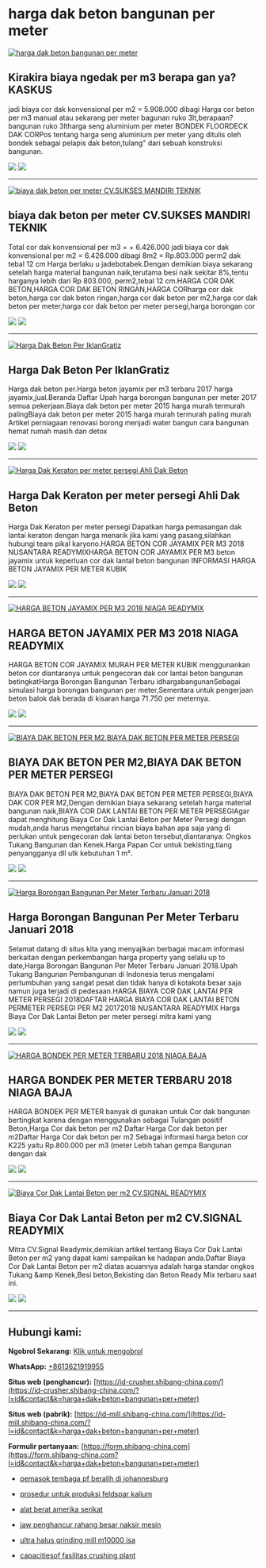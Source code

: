 # harga dak beton bangunan per meter

<a href="https://swt.shibang-china.com/?l=id&img&k=harga+dak+beton+bangunan+per+meter" target="_blank">![harga dak beton bangunan per meter](http://static.shibang-china.com/all-800x300/299.jpg)</a>

## Kirakira biaya ngedak per m3 berapa gan ya? KASKUS
jadi biaya cor dak konvensional per m2 = 5.908.000 dibagi Harga cor beton per m3 manual atau sekarang per meter bagunan ruko 3lt,berapaan? bangunan ruko 3ltharga seng aluminium per meter BONDEK FLOORDECK DAK CORPos tentang harga seng aluminium per meter yang ditulis oleh bondek sebagai pelapis dak beton,tulang" dari sebuah konstruksi bangunan.


<a href="https://whatsapp.shibangsoft.com/WhatsApp.php" target="_blank" title="WhatsApp">![](http://static.shibang-china.com/icon/whatsapp.png)</a> <a href="https://swt.shibang-china.com/?l=id&icon&k=harga+dak+beton+bangunan+per+meter" target="_blank">![](http://static.shibang-china.com/icon/chat-id.png)</a>

---

<a href="https://swt.shibang-china.com/?l=id&img&k=harga+dak+beton+bangunan+per+meter" target="_blank">![biaya dak beton per meter CV.SUKSES MANDIRI TEKNIK](http://static.shibang-china.com/all-800x300/1362.jpg)</a>

## biaya dak beton per meter CV.SUKSES MANDIRI TEKNIK
Total cor dak konvensional per m3 = +  6.426.000 jadi biaya cor dak konvensional per m2 = 6.426.000 dibagi 8m2 = Rp.803.000 perm2 dak tebal 12 cm Harga berlaku u jadebotabek.Dengan demikian biaya sekarang setelah harga material bangunan naik,terutama besi naik sekitar 8%,tentu harganya lebih dari Rp 803.000, perm2,tebal 12 cm.HARGA COR DAK BETON,HARGA COR DAK BETON RINGAN,HARGA CORharga cor dak beton,harga cor dak beton ringan,harga cor dak beton per m2,harga cor dak beton per meter,harga cor dak beton per meter persegi,harga borongan cor


<a href="https://whatsapp.shibangsoft.com/WhatsApp.php" target="_blank" title="WhatsApp">![](http://static.shibang-china.com/icon/whatsapp.png)</a> <a href="https://swt.shibang-china.com/?l=id&icon&k=harga+dak+beton+bangunan+per+meter" target="_blank">![](http://static.shibang-china.com/icon/chat-id.png)</a>

---

<a href="https://swt.shibang-china.com/?l=id&img&k=harga+dak+beton+bangunan+per+meter" target="_blank">![Harga Dak Beton Per IklanGratiz](http://static.shibang-china.com/all-800x300/1110.jpg)</a>

## Harga Dak Beton Per IklanGratiz
Harga dak beton per.Harga beton jayamix per m3 terbaru 2017 harga jayamix,jual.Beranda Daftar Upah harga borongan bangunan per meter 2017 semua pekerjaan.Biaya dak beton per meter 2015 harga murah termurah palingBiaya dak beton per meter 2015 harga murah termurah paling murah Artikel perniagaan renovasi borong menjadi water bangun cara bangunan hemat rumah masih dan detox


<a href="https://whatsapp.shibangsoft.com/WhatsApp.php" target="_blank" title="WhatsApp">![](http://static.shibang-china.com/icon/whatsapp.png)</a> <a href="https://swt.shibang-china.com/?l=id&icon&k=harga+dak+beton+bangunan+per+meter" target="_blank">![](http://static.shibang-china.com/icon/chat-id.png)</a>

---

<a href="https://swt.shibang-china.com/?l=id&img&k=harga+dak+beton+bangunan+per+meter" target="_blank">![Harga Dak Keraton per meter persegi Ahli Dak Beton](http://static.shibang-china.com/all-800x300/328.jpg)</a>

## Harga Dak Keraton per meter persegi Ahli Dak Beton
Harga Dak Keraton per meter persegi Dapatkan harga pemasangan dak lantai keraton dengan harga menarik jika kami yang pasang,silahkan hubungi team pikal karyono.HARGA BETON COR JAYAMIX PER M3 2018 NUSANTARA READYMIXHARGA BETON COR JAYAMIX PER M3 beton jayamix untuk keperluan cor dak lantaI beton bangunan INFORMASI HARGA BETON JAYAMIX PER METER KUBIK


<a href="https://whatsapp.shibangsoft.com/WhatsApp.php" target="_blank" title="WhatsApp">![](http://static.shibang-china.com/icon/whatsapp.png)</a> <a href="https://swt.shibang-china.com/?l=id&icon&k=harga+dak+beton+bangunan+per+meter" target="_blank">![](http://static.shibang-china.com/icon/chat-id.png)</a>

---

<a href="https://swt.shibang-china.com/?l=id&img&k=harga+dak+beton+bangunan+per+meter" target="_blank">![HARGA BETON JAYAMIX PER M3 2018 NIAGA READYMIX](http://static.shibang-china.com/all-800x300/442.jpg)</a>

## HARGA BETON JAYAMIX PER M3 2018 NIAGA READYMIX
HARGA BETON COR JAYAMIX MURAH PER METER KUBIK menggunankan beton cor diantaranya untuk pengecoran dak cor lantai beton bangunan betingkatHarga Borongan Bangunan Terbaru idhargabangunanSebagai simulasi harga borongan bangunan per meter,Sementara untuk pengerjaan beton balok dak berada di kisaran harga 71.750 per meternya.


<a href="https://whatsapp.shibangsoft.com/WhatsApp.php" target="_blank" title="WhatsApp">![](http://static.shibang-china.com/icon/whatsapp.png)</a> <a href="https://swt.shibang-china.com/?l=id&icon&k=harga+dak+beton+bangunan+per+meter" target="_blank">![](http://static.shibang-china.com/icon/chat-id.png)</a>

---

<a href="https://swt.shibang-china.com/?l=id&img&k=harga+dak+beton+bangunan+per+meter" target="_blank">![BIAYA DAK BETON PER M2,BIAYA DAK BETON PER METER PERSEGI](http://static.shibang-china.com/all-800x300/134.jpg)</a>

## BIAYA DAK BETON PER M2,BIAYA DAK BETON PER METER PERSEGI
BIAYA DAK BETON PER M2,BIAYA DAK BETON PER METER PERSEGI,BIAYA DAK COR PER M2,Dengan demikian biaya sekarang setelah harga material bangunan naik,BIAYA COR DAK LANTAI BETON PER METER PERSEGIAgar dapat menghitung Biaya Cor Dak Lantai Beton per Meter Persegi dengan mudah,anda harus mengetahui rincian biaya bahan apa saja yang di perlukan untuk pengecoran dak lantai beton tersebut,diantaranya: Ongkos Tukang Bangunan dan Kenek.Harga Papan Cor untuk bekisting,tiang penyangganya dll utk kebutuhan 1 m².


<a href="https://whatsapp.shibangsoft.com/WhatsApp.php" target="_blank" title="WhatsApp">![](http://static.shibang-china.com/icon/whatsapp.png)</a> <a href="https://swt.shibang-china.com/?l=id&icon&k=harga+dak+beton+bangunan+per+meter" target="_blank">![](http://static.shibang-china.com/icon/chat-id.png)</a>

---

<a href="https://swt.shibang-china.com/?l=id&img&k=harga+dak+beton+bangunan+per+meter" target="_blank">![Harga Borongan Bangunan Per Meter Terbaru Januari 2018](http://static.shibang-china.com/all-800x300/223.jpg)</a>

## Harga Borongan Bangunan Per Meter Terbaru Januari 2018
Selamat datang di situs kita yang menyajikan berbagai macam informasi berkaitan dengan perkembangan harga property yang selalu up to date,Harga Borongan Bangunan Per Meter Terbaru Januari 2018.Upah Tukang Bangunan Pembangunan di Indonesia terus mengalami pertumbuhan yang sangat pesat dan tidak hanya di kotakota besar saja namun juga terjadi di pedesaan.HARGA BIAYA COR DAK LANTAI PER METER PERSEGI 2018DAFTAR HARGA BIAYA COR DAK LANTAI BETON PERMETER PERSEGI PER M2 20172018 NUSANTARA READYMIX Harga Biaya Cor Dak Lantai Beton per meter persegi mitra kami yang


<a href="https://whatsapp.shibangsoft.com/WhatsApp.php" target="_blank" title="WhatsApp">![](http://static.shibang-china.com/icon/whatsapp.png)</a> <a href="https://swt.shibang-china.com/?l=id&icon&k=harga+dak+beton+bangunan+per+meter" target="_blank">![](http://static.shibang-china.com/icon/chat-id.png)</a>

---

<a href="https://swt.shibang-china.com/?l=id&img&k=harga+dak+beton+bangunan+per+meter" target="_blank">![HARGA BONDEK PER METER TERBARU 2018 NIAGA BAJA](http://static.shibang-china.com/all-800x300/520.jpg)</a>

## HARGA BONDEK PER METER TERBARU 2018 NIAGA BAJA
HARGA BONDEK PER METER banyak di gunakan untuk Cor dak bangunan bertingkat karena dengan menggunakan sebagai Tulangan positif Beton,Harga Cor dak beton per m2 Daftar Harga Cor dak beton per m2Daftar Harga Cor dak beton per m2 Sebagai informasi harga beton cor K225 yaitu Rp.800.000 per m3 (meter Lebih tahan gempa Bangunan dengan dak


<a href="https://whatsapp.shibangsoft.com/WhatsApp.php" target="_blank" title="WhatsApp">![](http://static.shibang-china.com/icon/whatsapp.png)</a> <a href="https://swt.shibang-china.com/?l=id&icon&k=harga+dak+beton+bangunan+per+meter" target="_blank">![](http://static.shibang-china.com/icon/chat-id.png)</a>

---

<a href="https://swt.shibang-china.com/?l=id&img&k=harga+dak+beton+bangunan+per+meter" target="_blank">![Biaya Cor Dak Lantai Beton per m2 CV.SIGNAL READYMIX](http://static.shibang-china.com/all-800x300/553.jpg)</a>

## Biaya Cor Dak Lantai Beton per m2 CV.SIGNAL READYMIX
Mitra CV.Signal Readymix,demikian artikel tentang Biaya Cor Dak Lantai Beton per m2 yang dapat kami sampaikan ke hadapan anda.Daftar Biaya Cor Dak Lantai Beton per m2 diatas acuannya adalah harga standar ongkos Tukang &amp Kenek,Besi beton,Bekisting dan Beton Ready Mix terbaru saat ini.

<a href="https://whatsapp.shibangsoft.com/WhatsApp.php" target="_blank" title="WhatsApp">![](http://static.shibang-china.com/icon/whatsapp.png)</a> <a href="https://swt.shibang-china.com/?l=id&icon&k=harga+dak+beton+bangunan+per+meter" target="_blank">![](http://static.shibang-china.com/icon/chat-id.png)</a>

---
## Hubungi kami:

**Ngobrol Sekarang:** [Klik untuk mengobrol](https://swt.shibang-china.com?l=id&contact&k=harga+dak+beton+bangunan+per+meter)

**WhatsApp:**  [+8613621919955](https://whatsapp.shibangsoft.com/WhatsApp.php)

**Situs web (penghancur):** [https://id-crusher.shibang-china.com/](https://id-crusher.shibang-china.com/?l=id&contact&k=harga+dak+beton+bangunan+per+meter)

**Situs web (pabrik):** [https://id-mill.shibang-china.com/](https://id-mill.shibang-china.com/?l=id&contact&k=harga+dak+beton+bangunan+per+meter)

**Formulir pertanyaan:** [https://form.shibang-china.com](https://form.shibang-china.com?l=id&contact&k=harga+dak+beton+bangunan+per+meter)

* [pemasok tembaga pf beralih di johannesburg](../32/pemasok%20tembaga%20pf%20beralih%20di%20johannesburg.md)

* [prosedur untuk produksi feldspar kalium](../34/prosedur%20untuk%20produksi%20feldspar%20kalium.md)

* [alat berat amerika serikat](../39/alat%20berat%20amerika%20serikat.md)

* [jaw penghancur rahang besar naksir mesin](../32/jaw%20penghancur%20rahang%20besar%20naksir%20mesin.md)

* [ultra halus grinding mill m10000 isa](../33/ultra%20halus%20grinding%20mill%20m10000%20isa.md)

* [capacitiesof fasilitas crushing plant](../39/capacitiesof%20fasilitas%20crushing%20plant.md)